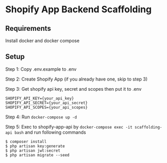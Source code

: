 # Shopify App Backend Scaffolding
## Requirements
Install docker and docker compose
## Setup
Step 1: Copy .env.example to .env

Step 2: Create Shopify App (if you already have one, skip to step 3)

Step 3: Get shopify api key, secret and scopes then put it to .env
```
SHOPIFY_API_KEY={your_api_key}
SHOPIFY_API_SECRET={your_api_secret}
SHOPIFY_API_SCOPES={your_api_scopes}
```

Step 4: Run `docker-compose up -d`

Step 5: Exec to shopify-app-api by `docker-compose exec -it scaffolding-api bash` and run following commands
```
$ composer install
$ php artisan key:generate
$ php artisan jwt:secret
$ php artisan migrate --seed
```
